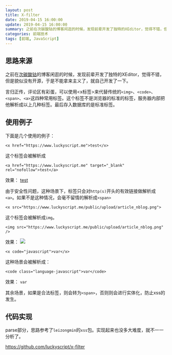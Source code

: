 ```yaml
---
layout: post
title: X-filter 
date: 2019-04-15 16:00:00
update: 2019-04-15 16:00:00
summary: 之前在次碳酸钴的博客闲逛的时候，发现前辈开发了独特的XEditor，觉得不错，但是貌似没有开源，于是不能拿来主义了，就自己开发了一下。
categories: 前端技术 
tags: [前端, JavaScript]
---
```


## 思路来源
之前在[次碳酸钴](https://www.web-tinker.com/)的博客闲逛的时候，发现前辈开发了独特的XEditor，觉得不错，但是貌似没有开源，于是不能拿来主义了，就自己开发了一下。

言归正传，评论区有彩蛋，可以使用<x标签>来代替传统的`<img>`、`<code>`、`<span>`、`<a>`这四种常用标签。这个标签不是浏览器的标准的标签，服务器内部把他解析成以上几种标签。最后存入数据库的是标准标签。


## 使用例子
下面是几个使用的例子：

```
<x href="https://www.luckyscript.me">test</x>
```

这个标签会被解析成

```
<a href="https://www.luckyscript.me" target="_blank" rel="nofollow">test</a>
```

效果：
<a href="https://www.luckyscript.me" target="_blank" rel="nofollow">test</a>

由于安全性问题，这种场景下，标签只会对`http(s)`开头的有效链接做解析成`<a>`。如果不是这种情况，会毫不留情的解析成`<span>`

```
<x src="https://www.luckyscript.me/public/upload/article_nblog.png">
```

这个标签会被解析成`img`。

```
<img src="https://www.luckyscript.me/public/upload/article_nblog.png" />
```

效果：
<img src="https://www.luckyscript.me/public/upload/article_nblog.png" />

```
<x code="javascript">var</x>
```

这种场景会被解析成：

```
<code class="language-javascript">var</code>
```

效果：
<code class="language-javascript">var</code>

其余场景，如果是合法标签，则会转为`<span>`，否则则会进行实体化，防止xss的发生。

## 代码实现

parse部分，思路参考了`leizongmin`的`xss`包。实现起来也没多大难度，就不一一分析了。

https://github.com/luckyscript/x-filter
